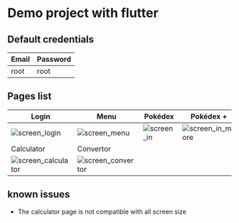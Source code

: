# Demo project with flutter

## Default credentials

| Email | Password |
| --- | --- |
| root | root |

## Pages list

| Login | Menu | Pokédex | Pokédex + |
| --- | --- | --- | --- |
| ![screen_login] | ![screen_menu] | ![screen_in] | ![screen_in_more] |
| Calculator | Convertor | | |
| ![screen_calculator] | ![screen_convertor] | |

## known issues
- The calculator page is not compatible with all screen size

[screen_login]: https://raw.githubusercontent.com/musps/test-app/master/docs/images/in_loginn.png
[screen_menu]: https://raw.githubusercontent.com/musps/test-app/master/docs/images/in_menu.png
[screen_in]: https://raw.githubusercontent.com/musps/test-app/master/docs/images/in_screen.png
[screen_in_more]: https://raw.githubusercontent.com/musps/test-app/master/docs/images/in_more.png
[screen_convertor]: https://raw.githubusercontent.com/musps/test-app/master/docs/images/in_convertor.png
[screen_calculator]: https://raw.githubusercontent.com/musps/test-app/master/docs/images/in_calculator.png
